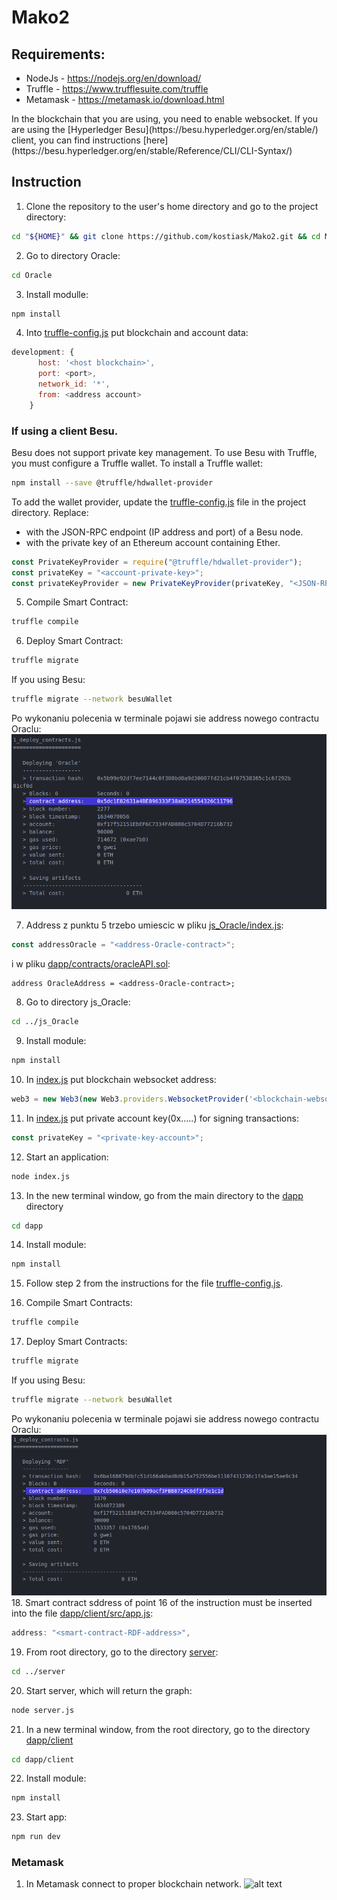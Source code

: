 # Mako2

## Requirements:
 * NodeJs - https://nodejs.org/en/download/
 * Truffle - https://www.trufflesuite.com/truffle
 * Metamask - https://metamask.io/download.html
<a/>
In the blockchain that you are using, you need to enable websocket. If you are using the [Hyperledger Besu](https://besu.hyperledger.org/en/stable/) client, you can find instructions [here](https://besu.hyperledger.org/en/stable/Reference/CLI/CLI-Syntax/)

## Instruction

1. Clone the repository to the user's home directory and go to the project directory:
```bash
cd "${HOME}" && git clone https://github.com/kostiask/Mako2.git && cd Mako2
```
2. Go to directory Oracle: 
```bash
cd Oracle
```
3. Install modulle:
```bash
npm install
```
4. Into [truffle-config.js](https://github.com/kostiask/Mako2/blob/b5079509fed42840f3987b1477ad849ec321106c/Oracle/truffle-config.js#L36) put blockchain and account data:
```js
development: {
      host: '<host blockchain>',
      port: <port>,
      network_id: '*',
      from: <address account>
    }
```
### If using a client Besu.
Besu does not support private key management. To use Besu with Truffle, you must configure a Truffle wallet.
To install a Truffle wallet:
```bash
npm install --save @truffle/hdwallet-provider
```
To add the wallet provider, update the [truffle-config.js](https://github.com/kostiask/Mako2/blob/b5079509fed42840f3987b1477ad849ec321106c/Oracle/truffle-config.js#L22) file in the project directory. Replace:
* <JSON-RPC-http-endpoint> with the JSON-RPC endpoint (IP address and port) of a Besu node.
* <account-private-key> with the private key of an Ethereum account containing Ether.
```js
const PrivateKeyProvider = require("@truffle/hdwallet-provider");
const privateKey = "<account-private-key>";
const privateKeyProvider = new PrivateKeyProvider(privateKey, "<JSON-RPC-http-endpoint>");
```
5. Compile Smart Contract: 
```bash
truffle compile
```
6. Deploy Smart Contract:
```bash
truffle migrate
```
If you using Besu: 
```bash
truffle migrate --network besuWallet
```
Po wykonaniu polecenia w terminale pojawi sie address nowego contractu Oraclu:
![alt text](https://github.com/kostiask/Mako2/blob/master/img/1.png?raw=true) 

7. Address z punktu 5 trzebo umiescic w pliku [js_Oracle/index.js](https://github.com/kostiask/Mako2/blob/ba130171d9b289831d5abf177dad010e3ba3a1ad/js_Oracle/index.js#L100):
```js
const addressOracle = "<address-Oracle-contract>";
```
i w pliku [dapp/contracts/oracleAPI.sol](https://github.com/kostiask/Mako2/blob/ba130171d9b289831d5abf177dad010e3ba3a1ad/dapp/contracts/oracleAPI.sol#L11):
```sol
address OracleAddress = <address-Oracle-contract>;
```
8. Go to directory js_Oracle:
```bash
cd ../js_Oracle
```
9. Install module:
```bash
npm install
```
10. In [index.js](https://github.com/kostiask/Mako2/blob/ba130171d9b289831d5abf177dad010e3ba3a1ad/js_Oracle/index.js#L147) put blockchain websocket address: 
```js
web3 = new Web3(new Web3.providers.WebsocketProvider('<blockchain-websocket>'));
```
11. In [index.js](https://github.com/kostiask/Mako2/blob/ba130171d9b289831d5abf177dad010e3ba3a1ad/js_Oracle/index.js#L5) put private account key(0x.....) for signing transactions:
```js
const privateKey = "<private-key-account>";
```
12. Start an application: 
```bash
node index.js
```
13. In the new terminal window, go from the main directory to the [dapp](https://github.com/kostiask/Mako2/tree/master/dapp) directory 
```bash
cd dapp
```
14. Install module:
```bash
npm install
```
15. Follow step 2 from the instructions for the file [truffle-config.js](https://github.com/kostiask/Mako2/blob/b5fa28dca04603b9058bb201b86c0f2afc8dfba4/dapp/truffle-config.js).
      
16. Compile Smart Contracts: 
```bash
truffle compile
```
17. Deploy Smart Contracts:
```bash
truffle migrate
```
If you using Besu: 
```bash
truffle migrate --network besuWallet
```
Po wykonaniu polecenia w terminale pojawi sie address nowego contractu Oraclu:
![alt text](https://github.com/kostiask/Mako2/blob/master/img/2.png?raw=true) 
18. Smart contract sddress of point 16 of the instruction must be inserted into the file [dapp/client/src/app.js](https://github.com/kostiask/Mako2/blob/0bf20725b176d49ee7f1de1e6638effce14e23a2/dapp/client/src/app.js#L9):
```js
address: "<smart-contract-RDF-address>",
```
19. From root directory, go to the directory [server](https://github.com/kostiask/Mako2/tree/master/server):
```bash
cd ../server
```
20. Start server, which will return the graph:
```bash
node server.js
```
21. In a new terminal window, from the root directory, go to the directory [dapp/client](https://github.com/kostiask/Mako2/tree/master/dapp/client)
```bash
cd dapp/client
```
22. Install module:
```bash
npm install
```
23. Start app: 
```bash
npm run dev
```
### Metamask
1. In Metamask connect to proper blockchain network.
![alt text](https://www.trufflesuite.com/img/tutorials/pet-shop/metamask-networkmenu.png) 
